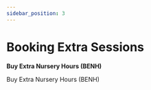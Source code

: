 ```yaml
---
sidebar_position: 3
---
```


# Booking Extra Sessions

**Buy Extra Nursery Hours (BENH)**

Buy Extra Nursery Hours (BENH)